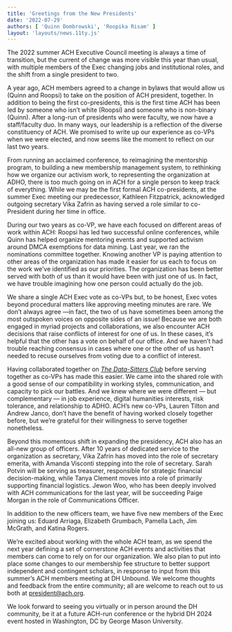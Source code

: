 ```yaml
---
title: 'Greetings from the New Presidents'
date: '2022-07-29'
authors: [ 'Quinn Dombrowski', 'Roopika Risam' ]
layout: 'layouts/news.11ty.js'
---
```

The 2022 summer ACH Executive Council meeting is always a time of transition, but the current of change was more visible this year than usual, with multiple members of the Exec changing jobs and institutional roles, and the shift from a single president to two.

A year ago, ACH members agreed to a change in bylaws that would allow us (Quinn and Roopsi) to take on the position of ACH president, together. In addition to being the first co-presidents, this is the first time ACH has been led by someone who isn’t white (Roopsi) and someone who is non-binary (Quinn). After a long-run of presidents who were faculty, we now have a staff/faculty duo. In many ways, our leadership is a reflection of the diverse constituency of ACH. We promised to write up our experience as co-VPs when we were elected, and now seems like the moment to reflect on our last two years.

From running an acclaimed conference, to reimagining the mentorship program, to building a new membership management system, to rethinking how we organize our activism work, to representing the organization at ADHO, there is too much going on in ACH for a single person to keep track of everything. While we may be the first formal ACH co-presidents, at the summer Exec meeting our predecessor, Kathleen Fitzpatrick, acknowledged outgoing secretary Vika Zafrin as having served a role similar to co-President during her time in office.

During our two years as co-VP, we have each focused on different areas of work within ACH: Roopsi has led two successful online conferences, while Quinn has helped organize mentoring events and supported activism around DMCA exemptions for data mining. Last year, we ran the nominations committee together. Knowing another VP is paying attention to other areas of the organization has made it easier for us each to focus on the work we’ve identified as our priorities. The organization has been better served with both of us than it would have been with just one of us. In fact, we have trouble imagining how one person could actually do the job.

We share a single ACH Exec vote as co-VPs but, to be honest, Exec votes beyond procedural matters like approving meeting minutes are rare. We don’t always agree —in fact, the two of us have sometimes been among the most outspoken voices on opposite sides of an issue! Because we are both engaged in myriad projects and collaborations, we also encounter ACH decisions that raise conflicts of interest for one of us. In these cases, it’s helpful that the other has a vote on behalf of our office. And we haven’t had trouble reaching consensus in cases where one or the other of us hasn’t needed to recuse ourselves from voting due to a conflict of interest.

Having collaborated together on *[The Data-Sitters Club](https://datasittersclub.github.io/site/books)* before serving together as co-VPs has made this easier. We came into the shared role with a good sense of our compatibility in working styles, communication, and capacity to pick our battles. And we knew where we were different — but complementary — in job experience, digital humanities interests, risk tolerance, and relationship to ADHO. ACH’s new co-VPs, Lauren Tilton and Andrew Janco, don’t have the benefit of having worked closely together before, but we’re grateful for their willingness to serve together nonetheless.

Beyond this momentous shift in expanding the presidency, ACH also has an all-new group of officers. After 10 years of dedicated service to the organization as secretary, Vika Zafrin has moved into the role of secretary emerita, with Amanda Visconti stepping into the role of secretary. Sarah Potvin will be serving as treasurer, responsible for strategic financial decision-making, while Tanya Clement moves into a role of primarily supporting financial logistics. Jewon Woo, who has been deeply involved with ACH communications for the last year, will be succeeding Paige Morgan in the role of Communications Officer.

In addition to the new officers team, we have five new members of the Exec joining us: Eduard Arriaga, Elizabeth Grumbach, Pamella Lach, Jim McGrath, and Katina Rogers.

We’re excited about working with the whole ACH team, as we spend the next year defining a set of cornerstone ACH events and activities that members can come to rely on for our organization. We also plan to put into place some changes to our membership fee structure to better support independent and contingent scholars, in response to input from this summer’s ACH members meeting at DH Unbound. We welcome thoughts and feedback from the entire community; all are welcome to reach out to us both at president@ach.org.

We look forward to seeing you virtually or in person around the DH community, be it at a future ACH-run conference or the hybrid DH 2024 event hosted in Washington, DC by George Mason University.
